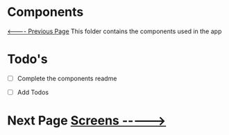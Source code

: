 # Components
[<---- Previous Page](../README.md)
This folder contains the components used in the app

# Todo's
- [ ] Complete the components readme
- [ ] Add Todos


# Next Page [Screens ----->](../Screens/README.md)